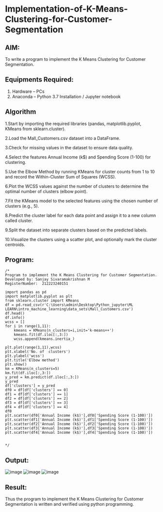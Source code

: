 # Implementation-of-K-Means-Clustering-for-Customer-Segmentation

## AIM:
To write a program to implement the K Means Clustering for Customer Segmentation.

## Equipments Required:
1. Hardware – PCs
2. Anaconda – Python 3.7 Installation / Jupyter notebook

## Algorithm
1.Start by importing the required libraries (pandas, matplotlib.pyplot, KMeans from sklearn.cluster).

2.Load the Mall_Customers.csv dataset into a DataFrame.

3.Check for missing values in the dataset to ensure data quality.

4.Select the features Annual Income (k$) and Spending Score (1-100) for clustering.

5.Use the Elbow Method by running KMeans for cluster counts from 1 to 10 and record the Within-Cluster Sum of Squares (WCSS).

6.Plot the WCSS values against the number of clusters to determine the optimal number of clusters (elbow point).

7.Fit the KMeans model to the selected features using the chosen number of clusters (e.g., 5).

8.Predict the cluster label for each data point and assign it to a new column called cluster.

9.Split the dataset into separate clusters based on the predicted labels.

10.Visualize the clusters using a scatter plot, and optionally mark the cluster centroids. 

## Program:
```
/*
Program to implement the K Means Clustering for Customer Segmentation.
Developed by: Sanjay Sivaramakrishnan M
RegisterNumber:  212223240151

import pandas as pd
import matplotlib.pyplot as plt
from sklearn.cluster import KMeans
df = pd.read_csv(r'C:\Users\admin\Desktop\Python_jupyter\ML LEARN\intro_machine_learning\data_sets\Mall_Customers.csv')
df.head()
df.info()
wcss = []
for i in range(1,11):
    kmeans = KMeans(n_clusters=i,init='k-means++')
    kmeans.fit(df.iloc[:,3:])
    wcss.append(kmeans.inertia_)

plt.plot(range(1,11),wcss)
plt.xlabel('No. of  clusters')
plt.ylabel('wcss')
plt.title('Elbow method')
plt.show()
km = KMeans(n_clusters=5)
km.fit(df.iloc[:,3:])
y_pred = km.predict(df.iloc[:,3:])
y_pred
df['clusters'] = y_pred
df0 = df[df['clusters'] == 0]
df1 = df[df['clusters'] == 1]
df2 = df[df['clusters'] == 2]
df3 = df[df['clusters'] == 3]
df4 = df[df['clusters'] == 4]
df0
plt.scatter(df0['Annual Income (k$)'],df0['Spending Score (1-100)'])
plt.scatter(df1['Annual Income (k$)'],df1['Spending Score (1-100)'])
plt.scatter(df2['Annual Income (k$)'],df2['Spending Score (1-100)'])
plt.scatter(df3['Annual Income (k$)'],df3['Spending Score (1-100)'])
plt.scatter(df4['Annual Income (k$)'],df4['Spending Score (1-100)'])


*/
```

## Output:
![image](https://github.com/user-attachments/assets/838d36ca-dffc-444c-9d5a-fd63d8cf1826)
![image](https://github.com/user-attachments/assets/98b15764-b8eb-4318-82d6-3fda16aec135)
![image](https://github.com/user-attachments/assets/dc046ff8-d387-4994-9fd3-e5bb8f56dd03)


## Result:
Thus the program to implement the K Means Clustering for Customer Segmentation is written and verified using python programming.
